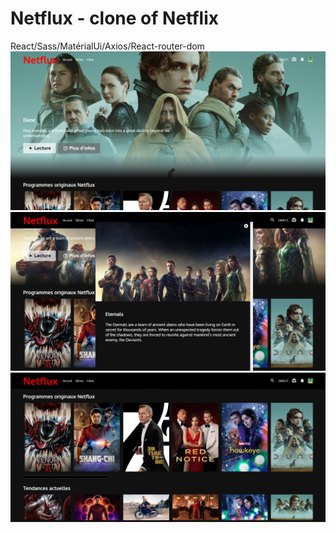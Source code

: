 # Netflux - clone of Netflix

React/Sass/MatérialUi/Axios/React-router-dom
![alt text](netfluxhome.png "image netflux")
![alt text](describe.png "image netflux")
![alt text](movie.png "image netflux")
